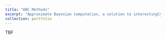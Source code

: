 ```yaml
---
title: "ABC Methods"
excerpt: "Approximate Bayesian Computation, a solution to interestingly hard problems"
collection: portfolio
---
```


TBF

